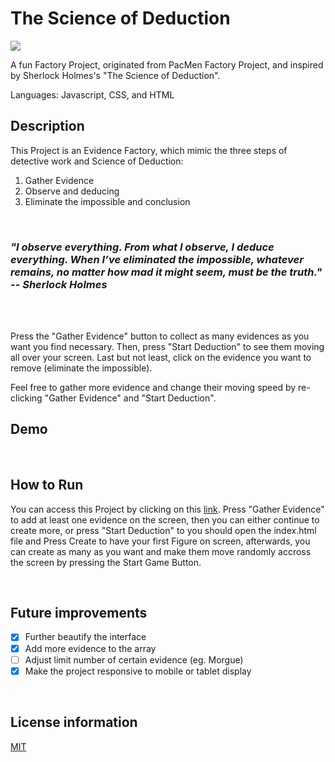 # The Science of Deduction

<img src="https://pyxis.nymag.com/v1/imgs/91e/001/973cb64ce94251d70694bcc566c39fb172-24-frankenstein.2x.rsocial.w600.jpg">


A fun Factory Project, originated from PacMen Factory Project, and inspired by Sherlock Holmes's "The Science of Deduction". 

Languages: Javascript, CSS, and HTML 
<br>
## Description
This Project is an Evidence Factory, which mimic the three steps of detective work and Science of Deduction:
<ol>
<li>Gather Evidence</li>
<li>Observe and deducing</li>
<li>Eliminate the impossible and conclusion</li>
</ol>

<br>

### *"I observe everything. From what I observe, I deduce everything. When I’ve eliminated the impossible, whatever remains, no matter how mad it might seem, must be the truth." -- Sherlock Holmes*
<br>
<br>

Press the "Gather Evidence" button to collect as many evidences as you want you find necessary.
Then, press "Start Deduction" to see them moving all over your screen.
Last but not least, click on the evidence you want to remove (eliminate the impossible).

Feel free to gather more evidence and change their moving speed by re-clicking "Gather Evidence" and "Start Deduction".


## Demo


<br>

## How to Run
You can access this Project by clicking on this <a href="https://hujianni.github.io/The-Science-Of-Deduction/" target="_blank">link</a>. Press "Gather Evidence" to add at least one evidence on the screen, then you can either continue to create more, or press "Start Deduction" to 
you should open the index.html file and Press Create to have your first Figure on screen, afterwards, you can create as many as you want and make them move randomly accross the screen by pressing the Start Game Button.

<br>

## Future improvements
- [x] Further beautify the interface
- [x] Add more evidence to the array
- [ ] Adjust limit number of certain evidence (eg. Morgue)
- [x] Make the project responsive to mobile or tablet display
<br>

## License information
<a href="https://choosealicense.com/licenses/mit/" target="_blank">MIT</a>
